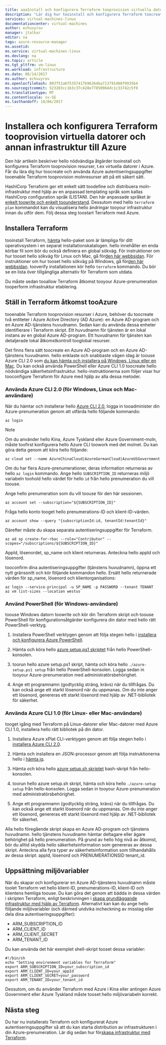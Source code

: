 ```yaml
---
title: aaaInstall och konfigurera Terraform tooprovision virtuella datorer och annan infrastruktur i Azure | Microsoft Docs
description: "Lär dig hur tooinstall och konfigurera Terraform toocreate Azure resurser"
services: virtual-machines-linux
documentationcenter: virtual-machines
author: echuvyrov
manager: jtalkar
editor: na
tags: azure-resource-manager
ms.assetid: 
ms.service: virtual-machines-linux
ms.devlang: na
ms.topic: article
ms.tgt_pltfrm: vm-linux
ms.workload: infrastructure
ms.date: 06/14/2017
ms.author: echuvyrov
ms.openlocfilehash: 803f51a6f5357417b96264ba713791408f9935b4
ms.sourcegitcommit: 523283cc1b3c37c428e77850964dc1c33742c5f0
ms.translationtype: MT
ms.contentlocale: sv-SE
ms.lasthandoff: 10/06/2017
---
```

# <a name="install-and-configure-terraform-tooprovision-vms-and-other-infrastructure-into-azure"></a>Installera och konfigurera Terraform tooprovision virtuella datorer och annan infrastruktur till Azure 
Den här artikeln beskriver hello nödvändiga åtgärder tooinstall och konfigurera Terraform tooprovision resurser, t.ex virtuella datorer i Azure. Får du lära dig hur toocreate och använda Azure autentiseringsuppgifter tooenable Terraform tooprovision molnresurser att på ett säkert sätt.

HashiCorp Terraform ger ett enkelt sätt toodefine och distribuera moln-infrastruktur med hjälp av en anpassad templating språk som kallas HashiCorp configuration språk (LISTAN). Den här anpassade språket är [enkelt toowrite och enkelt toounderstand](terraform-create-complete-vm.md). Dessutom med hello `terraform plan` kommandot kan du visualisera hello ändringar tooyour infrastruktur innan du utför dem. Följ dessa steg toostart Terraform med Azure.

## <a name="install-terraform"></a>Installera Terraform
tooinstall Terraform, [hämta](https://www.terraform.io/downloads.html) hello-paket som är lämpliga för ditt operativsystem i en separat installationskatalogen. hello innehåller en enda körbar fil som bör du också definiera en global sökväg. För instruktioner om hur tooset hello sökväg för Linux och Mac, gå för[den här webbsidan](https://stackoverflow.com/questions/14637979/how-to-permanently-set-path-on-linux). För instruktioner om hur tooset hello sökväg på Windows, gå för[den här webbsidan](https://stackoverflow.com/questions/1618280/where-can-i-set-path-to-make-exe-on-windows). tooverify installationen kör hello `terraform` kommando. Du bör se en lista över tillgängliga alternativ för Terraform som utdata.

Du måste sedan tooallow Terraform åtkomst tooyour Azure-prenumeration tooperform infrastruktur etablering.

## <a name="set-up-terraform-access-tooazure"></a>Ställ in Terraform åtkomst tooAzure
tooenable Terraform tooprovision resurser i Azure, behöver du toocreate två entiteter i Azure Active Directory (AD Azure): en Azure AD-program och en Azure AD-tjänstens huvudnamn. Sedan kan du använda dessa enheter identifierare i Terraform skript. Ett huvudnamn för tjänsten är en lokal instans av en global Azure AD-program. Ett huvudnamn för tjänsten kan detaljerade lokal åtkomstkontroll tooglobal resurser.

Det finns flera sätt toocreate en Azure AD-program och en Azure AD-tjänstens huvudnamn. hello enklaste och snabbaste vägen idag är toouse Azure CLI 2.0 som [du kan hämta och installera på Windows, Linux eller en Mac](https://docs.microsoft.com/en-us/cli/azure/install-azure-cli). Du kan också använda PowerShell eller Azure CLI 1.0 toocreate hello nödvändiga säkerhetsinfrastruktur. hello-instruktionerna som följer visar hur tooconfigure Terraform för Azure med hjälp av alla dessa metoder.

### <a name="use-azure-cli-20-for-windows-linux-or-mac-users"></a>Använda Azure CLI 2.0 (för Windows, Linux och Mac-användare) 
När du hämtar och installerar hello [Azure CLI 2.0](https://docs.microsoft.com/en-us/cli/azure/install-azure-cli), logga in tooadminister din Azure-prenumeration genom att utfärda hello följande kommando:

```
az login
```

>[!NOTE]
>Om du använder hello Kina, Azure Tyskland eller Azure Government-moln, måste toofirst konfigurera hello Azure CLI toowork med det molnet. Du kan göra detta genom att köra hello följande:

```
az cloud set --name AzureChinaCloud|AzureGermanCloud|AzureUSGovernment
```

Om du har flera Azure-prenumerationer, deras information returneras av hello `az login` kommando. Ange hello `SUBSCRIPTION_ID` returneras miljö variabeln toohold hello värdet för hello `id` från hello prenumeration du vill toouse. 

Ange hello prenumeration som du vill toouse för den här sessionen.

```
az account set --subscription="${SUBSCRIPTION_ID}"
```

Fråga hello konto tooget hello prenumerations-ID och klient-ID-värden.

```
az account show --query "{subscriptionId:id, tenantId:tenantId}"
```

Därefter måste du skapa separata autentiseringsuppgifter för Terraform.

```
az ad sp create-for-rbac --role="Contributor" --scopes="/subscriptions/${SUBSCRIPTION_ID}"
```

AppId, lösenordet, sp_name och klient returneras. Anteckna hello appId och lösenord.

tooconfirm dina autentiseringsuppgifter (tjänstens huvudnamn), öppna ett nytt gränssnitt och kör följande kommandon hello. Ersätt hello returnerade värden för sp_name, lösenord och klientorganisations:

```
az login --service-principal -u SP_NAME -p PASSWORD --tenant TENANT
az vm list-sizes --location westus
```

### <a name="use-powershell-for-windows-users"></a>Använd PowerShell (för Windows-användare) 
toouse Windows datorn toowrite och kör din Terraform skript och toouse PowerShell för konfigurationsåtgärder konfigurera din dator med hello rätt PowerShell-verktyg. 

1. Installera PowerShell verktygen genom att följa stegen hello i [installera och konfigurera Azure PowerShell](https://docs.microsoft.com/en-us/powershell/azure/install-azurerm-ps). 

2. Hämta och köra hello [azure setup.ps1 skriptet](https://github.com/echuvyrov/terraform101/blob/master/azureSetup.ps1) från hello PowerShell-konsolen.

3. toorun hello azure setup.ps1 skript, hämta och köra hello `./azure-setup.ps1 setup` från hello PowerShell-konsolen. Logga sedan in tooyour Azure-prenumeration med administratörsbehörighet.

4. Ange ett programnamn (godtycklig sträng, krävs) när du tillfrågas. Du kan också ange ett starkt lösenord när du uppmanas. Om du inte anger ett lösenord, genereras ett starkt lösenord med hjälp av .NET-bibliotek för säkerhet.

### <a name="use-azure-cli-10-for-linux-or-mac-users"></a>Använda Azure CLI 1.0 (för Linux- eller Mac-användare)
tooget igång med Terraform på Linux-datorer eller Mac-datorer med Azure CLI 1.0, installera hello rätt bibliotek på din dator.  

1. Installera Azure xPlat CLI-verktygen genom att följa stegen hello i [installera Azure CLI 2.0](https://docs.microsoft.com/cli/azure/install-azure-cli). 

2. Hämta och installera en JSON-processor genom att följa instruktionerna hello i [hämta jq](https://stedolan.github.io/jq/download/).

3. Hämta och köra hello [azure setup.sh skriptet](https://github.com/mitchellh/packer/blob/master/contrib/azure-setup.sh) bash-skript från hello-konsolen.

4. toorun hello azure setup.sh skript, hämta och köra hello `./azure-setup setup` från hello-konsolen. Logga sedan in tooyour Azure-prenumeration med administratörsbehörighet.
 
5. Ange ett programnamn (godtycklig sträng, krävs) när du tillfrågas. Du kan också ange ett starkt lösenord när du uppmanas. Om du inte anger ett lösenord, genereras ett starkt lösenord med hjälp av .NET-bibliotek för säkerhet.

Alla hello föregående skript skapa en Azure AD-program och tjänstens huvudnamn. hello tjänstens huvudnamn hämtar deltagare eller ägare behörighet på hello prenumeration. På grund av hello hög nivå av åtkomst, bör du alltid skydda hello säkerhetsinformation som genereras av dessa skript. Anteckna alla fyra typer av säkerhetsinformation som tillhandahålls av dessa skript: appId, lösenord och PRENUMERATIONSID tenant_id.

## <a name="set-environment-variables"></a>Uppsättning miljövariabler
När du skapar och konfigurerar en Azure AD-tjänstens huvudnamn måste toolet Terraform vet hello klient-ID, prenumerations-ID, klient-ID och klientens hemliga toouse. Du kan göra det genom att bädda in dessa värden i skripten Terraform, enligt beskrivningen i [skapa grundläggande infrastruktur med hjälp av Terraform](terraform-create-complete-vm.md). Alternativt kan kan du ange hello följande miljövariabler (och därmed undvika incheckning av misstag eller dela dina autentiseringsuppgifter):

- ARM_SUBSCRIPTION_ID
- ARM_CLIENT_ID
- ARM_CLIENT_SECRET
- ARM_TENANT_ID

Du kan använda det här exemplet shell-skript tooset dessa variabler:

```
#!/bin/sh
echo "Setting environment variables for Terraform"
export ARM_SUBSCRIPTION_ID=your_subscription_id
export ARM_CLIENT_ID=your_appId
export ARM_CLIENT_SECRET=your_password
export ARM_TENANT_ID=your_tenant_id
```

Dessutom, om du använder Terraform med Azure i Kina eller antingen Azure Government eller Azure Tyskland måste tooset hello miljövariabeln korrekt.

## <a name="next-steps"></a>Nästa steg
Du har nu installerats Terraform och konfigurerat Azure autentiseringsuppgifter så att du kan starta distribution av infrastrukturen i din Azure-prenumeration. Lär dig sedan hur för[skapa infrastruktur med Terraform](terraform-create-complete-vm.md).
